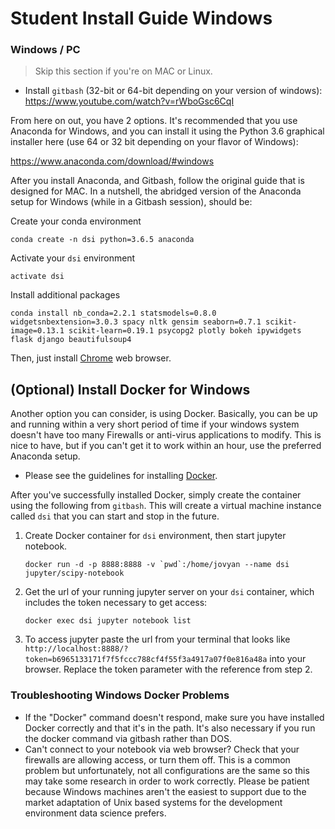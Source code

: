 # Student Install Guide Windows

### Windows / PC

> Skip this section if you're on MAC or Linux.

- Install `gitbash` (32-bit or 64-bit depending on your version of windows): <https://www.youtube.com/watch?v=rWboGsc6CqI>

From here on out, you have 2 options. It's recommended that you use Anaconda for Windows, and you can install it using the Python 3.6 graphical installer here (use 64 or 32 bit depending on your flavor of Windows):

<https://www.anaconda.com/download/#windows>

After you install Anaconda, and Gitbash, follow the original guide that is designed for MAC. In a nutshell, the abridged version of the Anaconda setup for Windows (while in a Gitbash session), should be:

Create your conda environment

```
conda create -n dsi python=3.6.5 anaconda
```

Activate your `dsi` environment

```
activate dsi
```

Install additional packages

```
conda install nb_conda=2.2.1 statsmodels=0.8.0 widgetsnbextension=3.0.3 spacy nltk gensim seaborn=0.7.1 scikit-image=0.13.1 scikit-learn=0.19.1 psycopg2 plotly bokeh ipywidgets flask django beautifulsoup4
```

Then, just install [Chrome](https://www.google.com/chrome/) web browser.

## (Optional) Install Docker for Windows

Another option you can consider, is using Docker. Basically, you can be up and running within a very short period of time if your windows system doesn't have too many Firewalls or anti-virus applications to modify. This is nice to have, but if you can't get it to work within an hour, use the preferred Anaconda setup.

- Please see the guidelines for installing [Docker](https://git.generalassemb.ly/DSI-US-7/course-info/wiki/Installing-Docker-Locally).

After you've successfully installed Docker, simply create the container using the following from `gitbash`. This will create a virtual machine instance called `dsi` that you can start and stop in the future.

1. Create Docker container for `dsi` environment, then start jupyter notebook.

   ```
   docker run -d -p 8888:8888 -v `pwd`:/home/jovyan --name dsi jupyter/scipy-notebook
   ```

2. Get the url of your running jupyter server on your `dsi` container, which includes the token necessary to get access:

   ```
   docker exec dsi jupyter notebook list
   ```

3. To access jupyter paste the url from your terminal that looks like `http://localhost:8888/?token=b6965133171f7f5fccc788cf4f55f3a4917a07f0e816a48a` into your browser. Replace the token parameter with the reference from step 2.

### Troubleshooting Windows Docker Problems

- If the "Docker" command doesn't respond, make sure you have installed Docker correctly and that it's in the path. It's also necessary if you run the docker command via gitbash rather than DOS.
- Can't connect to your notebook via web browser? Check that your firewalls are allowing access, or turn them off. This is a common problem but unfortunately, not all configurations are the same so this may take some research in order to work correctly. Please be patient because Windows machines aren't the easiest to support due to the market adaptation of Unix based systems for the development environment data science prefers.
